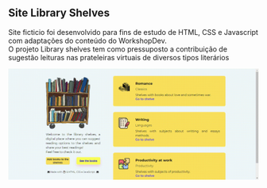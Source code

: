 <h2> Site Library Shelves </h2>
<p> Site ficticio foi desenvolvido para fins de estudo de HTML, CSS e Javascript com adaptações do conteúdo do WorkshopDev. <br>
O projeto Library shelves tem como pressuposto a contribuição de sugestão leituras nas prateleiras virtuais de diversos tipos literários </p>
<img src="https://github.com/kfmr/Html_css_js/blob/master/Site_library_shelves/images/Site_library_shelves.gif"/>
